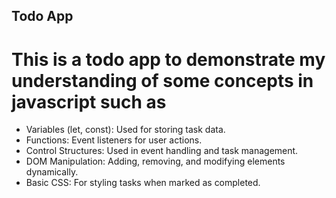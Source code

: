 ## Todo App

# This is a todo app to demonstrate my understanding of some concepts in javascript such as

- Variables (let, const): Used for storing task data.
- Functions: Event listeners for user actions.
- Control Structures: Used in event handling and task management.
- DOM Manipulation: Adding, removing, and modifying elements dynamically.
- Basic CSS: For styling tasks when marked as completed.

